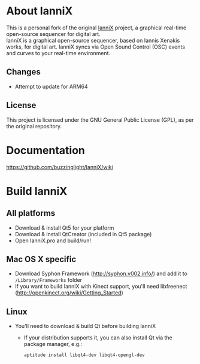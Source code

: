 About IanniX
============
This is a personal fork of the original [IanniX](https://github.com/buzzinglight/IanniX) project, a graphical real-time open-source sequencer for digital art.  
IanniX is a graphical open-source sequencer, based on Iannis Xenakis works, for digital art. IanniX syncs via Open Sound Control (OSC) events and curves to your real-time environment.

## Changes
- Attempt to update for ARM64

## License
This project is licensed under the GNU General Public License (GPL), as per the original repository.

Documentation
============
https://github.com/buzzinglight/IanniX/wiki

Build IanniX
============

All platforms
-------------
- Download & install Qt5 for your platform
- Download & install QtCreator (included in Qt5 package)
- Open IanniX.pro and build/run!

Mac OS X specific
-----------------
- Download Syphon Framework (http://syphon.v002.info/) and add it to `/Library/Frameworks` folder
- If you want to build IanniX with Kinect support, you'll need libfreenect (http://openkinect.org/wiki/Getting_Started)

Linux
-----
- You'll need to download & build Qt before building IanniX
  - If your distribution supports it, you can also install Qt via the package
    manager, e.g.:

        aptitude install libqt4-dev libqt4-opengl-dev
